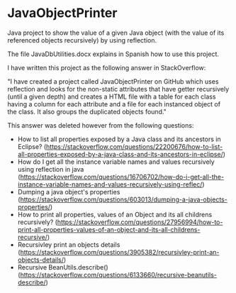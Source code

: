 # JavaObjectPrinter
Java project to show the value of a given Java object (with the value of its referenced objects recursively) by using reflection.

The file JavaDbUtilities.docx explains in Spanish how to use this project.

I have written this project as the following answer in StackOverflow:

"I have created a project called JavaObjectPrinter on GitHub which uses reflection and looks for the non-static attributes that have getter recursively (until a given depth) and creates a HTML file with a table for each class having a column for each attribute and a file for each instanced object of the class. It also groups the duplicated objects found."

This answer was deleted however from the following questions:
- How to list all properties exposed by a Java class and its ancestors in Eclipse? (https://stackoverflow.com/questions/22200676/how-to-list-all-properties-exposed-by-a-java-class-and-its-ancestors-in-eclipse/)
- How do I get all the instance variable names and values recursively using reflection in java (https://stackoverflow.com/questions/16706702/how-do-i-get-all-the-instance-variable-names-and-values-recursively-using-reflec/)
- Dumping a java object's properties (https://stackoverflow.com/questions/603013/dumping-a-java-objects-properties/)
- How to print all properties, values of an Object and its all childrens recursively? (https://stackoverflow.com/questions/27956994/how-to-print-all-properties-values-of-an-object-and-its-all-childrens-recursive/)
- Recursivley print an objects details (https://stackoverflow.com/questions/3905382/recursivley-print-an-objects-details/)
- Recursive BeanUtils.describe() (https://stackoverflow.com/questions/6133660/recursive-beanutils-describe/)
